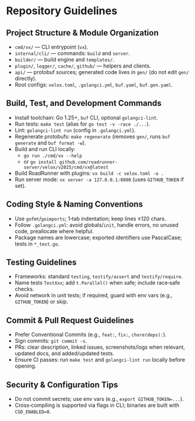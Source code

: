 # Repository Guidelines

## Project Structure & Module Organization

- `cmd/vx/` — CLI entrypoint (`vx`).
- `internal/cli/` — commands: `build` and `server`.
- `builder/` — build engine and `templates/`.
- `plugin/`, `logger/`, `cache/`, `github/` — helpers and clients.
- `api/` — protobuf sources; generated code lives in `gen/` (do not edit `gen/` directly).
- Root configs: `velox.toml`, `.golangci.yml`, `buf.yaml`, `buf.gen.yaml`.

## Build, Test, and Development Commands

- Install toolchain: Go 1.25+, `buf` CLI, optional `golangci-lint`.
- Run tests: `make test` (alias for `go test -v -race ./...`).
- Lint: `golangci-lint run` (config in `.golangci.yml`).
- Regenerate protobufs: `make regenerate` (removes `gen/`, runs `buf generate` and `buf format -w`).
- Build and run CLI locally:
  - `go run ./cmd/vx --help`
  - or `go install github.com/roadrunner-server/velox/v2025/cmd/vx@latest`
- Build RoadRunner with plugins: `vx build -c velox.toml -o .`
- Run server mode: `vx server -a 127.0.0.1:8080` (uses `GITHUB_TOKEN` if set).

## Coding Style & Naming Conventions

- Use `gofmt`/`goimports`; 1‑tab indentation; keep lines ≤120 chars.
- Follow `.golangci.yml`: avoid globals/`init`, handle errors, no unused code, preallocate where helpful.
- Package names are lowercase; exported identifiers use PascalCase; tests in `*_test.go`.

## Testing Guidelines

- Frameworks: standard `testing`, `testify/assert` and `testify/require`.
- Name tests `TestXxx`; add `t.Parallel()` when safe; include race‑safe checks.
- Avoid network in unit tests; if required, guard with env vars (e.g., `GITHUB_TOKEN`) or skip.

## Commit & Pull Request Guidelines

- Prefer Conventional Commits (e.g., `feat:`, `fix:`, `chore(deps):`).
- Sign commits: `git commit -s`.
- PRs: clear description, linked issues, screenshots/logs when relevant, updated docs, and added/updated tests.
- Ensure CI passes: run `make test` and `golangci-lint run` locally before opening.

## Security & Configuration Tips

- Do not commit secrets; use env vars (e.g., `export GITHUB_TOKEN=...`).
- Cross‑compiling is supported via flags in CLI; binaries are built with `CGO_ENABLED=0`.
